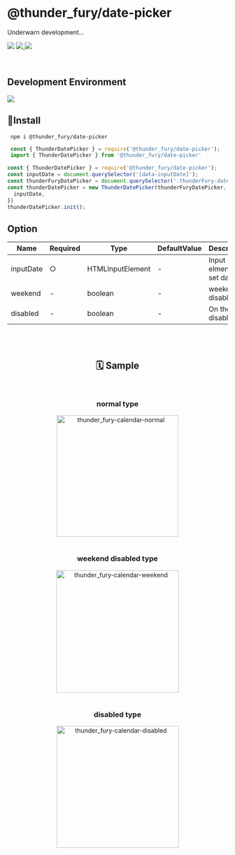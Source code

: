 # @thunder_fury/date-picker

Underwarn development...

<p align=''>
<img src='https://img.shields.io/badge/node-v14.15.4-blue'/> 
<a href='https://www.npmjs.com/package/@thunder_fury/date-picker' target='blank' >
<img src="https://img.shields.io/badge/npm-CB3837?style=flat-square&logo=npm&logoColor=white"/>
</a> 
<a href='https://thunder-fury-datepicker.netlify.app/' target='blank' >
<img src="https://img.shields.io/badge/sample-FF4785?style=flat-square"/>
</a>
</p>
<br />

## Development Environment
<p align=''>
<img src="https://img.shields.io/badge/TypeScript-3178C6?style=flat-square&logo=TypeScript&logoColor=white"/>

<br />

## 🚀Install

```shell
 npm i @thunder_fury/date-picker
```

```js
 const { ThunderDatePicker } = require('@thunder_fury/date-picker');
 import { ThunderDatePicker } from '@thunder_fury/date-picker'
```


```js
const { ThunderDatePicker } = require('@thunder_fury/date-picker');
const inputDate = document.querySelector('[data-inputDate]');
const thunderFuryDatePicker = document.querySelector('.thunderFury-datePicker');
const thunderDatePicker = new ThunderDatePicker(thunderFuryDatePicker, {
  inputDate,
})
thunderDatePicker.init();

```

## Option
|  Name  |  Required  |  Type  | DefaultValue  | Description  |
| ---- | ---- |  ----  |  ----  |  ----  | 
|  inputDate  |  ○  |  HTMLInputElement  |  -  |  Input elment to set date |
|  weekend  |  -  |  boolean  |  -  |  weekend disabled |
|  disabled  |  -  |  boolean  |  -  |  On the day disabled |

<br />
<br />
<h2 align='center'> 🗓 Sample </h2>

<div align='center'>
<br />
<h3>normal type</h3>
<img width="278" alt="thunder_fury-calendar-normal" src="https://user-images.githubusercontent.com/66325822/136659230-1566c309-1dd5-4636-8a4a-f683055797c1.png">
<br /><br />
  <h3>weekend disabled type</h3>
<img width="280" alt="thunder_fury-calendar-weekend" src="https://user-images.githubusercontent.com/66325822/136659228-efb5d598-bfdf-4c6b-bef3-f7b36f391aca.png">
<br /><br />
  <h3>disabled type</h3>
<img width="279" alt="thunder_fury-calendar-disabled" src="https://user-images.githubusercontent.com/66325822/136659225-d90d5871-7317-40da-ae27-1826b16599d1.png">


</div>